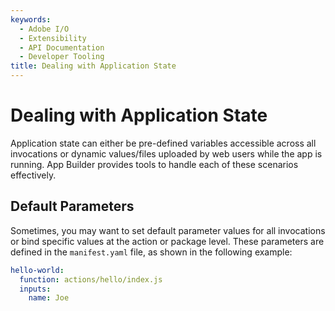 ```yaml
---
keywords:
  - Adobe I/O
  - Extensibility
  - API Documentation
  - Developer Tooling
title: Dealing with Application State
---
```


# Dealing with Application State

Application state can either be pre-defined variables accessible across all invocations or dynamic values/files uploaded by web users while the app is running. App Builder provides tools to handle each of these scenarios effectively.

## Default Parameters

Sometimes, you may want to set default parameter values for all invocations or bind specific values at the action or package level. These parameters are defined in the `manifest.yaml` file, as shown in the following example:

```yaml
hello-world:
  function: actions/hello/index.js
  inputs:
    name: Joe
